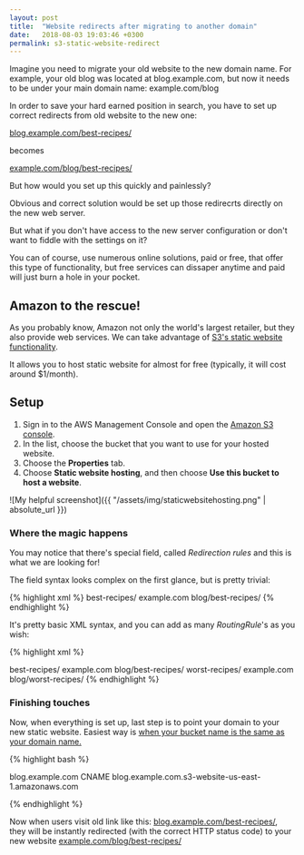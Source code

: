```yaml
---
layout: post
title:  "Website redirects after migrating to another domain"
date:   2018-08-03 19:03:46 +0300
permalink: s3-static-website-redirect
---
```

Imagine you need to migrate your old website to the new domain name.
For example, your old blog was located at blog.example.com, but now it needs to
be under your main domain name: example.com/blog

In order to save your hard earned position in search, you have to set up correct
redirects from old website to the new one:

[blog.example.com/best-recipes/](#)

becomes

[example.com/blog/best-recipes/](#)

But how would you set up this quickly and painlessly?

Obvious and correct solution would be set up those redirecrts directly on the
new web server.

But what if you don't have access to the new server configuration or don't want to fiddle with the settings on it?

You can of course, use numerous online solutions, paid or free, that offer this type of functionality, but free services can dissaper anytime and paid will just burn a hole in your pocket.

## Amazon to the rescue!

As you probably know, Amazon not only the world's largest retailer, but they also provide web services.
We can take advantage of [S3's static website functionality](https://docs.aws.amazon.com/AmazonS3/latest/dev/WebsiteHosting.html).

It allows you to host static website for almost for free (typically, it will cost around $1/month).

## Setup

1. Sign in to the AWS Management Console and open the [Amazon S3 console](https://console.aws.amazon.com/s3/).
2. In the list, choose the bucket that you want to use for your hosted website.
3. Choose the **Properties** tab.
4. Choose **Static website hosting**, and then choose **Use this bucket to host a website**.

![My helpful screenshot]({{ "/assets/img/staticwebsitehosting.png" | absolute_url }})

### Where the magic happens

You may notice that there's special field, called *Redirection rules* and this is what we are looking for!

The field syntax looks complex on the first glance, but is pretty trivial:

{% highlight xml %}
<RoutingRules>
  <RoutingRule>
    <Condition>
      <KeyPrefixEquals>best-recipes/</KeyPrefixEquals>
    </Condition>
    <Redirect>
      <HostName>example.com</HostName>
      <ReplaceKeyPrefixWith>blog/best-recipes/</ReplaceKeyPrefixWith>
    </Redirect>
  </RoutingRule>
</RoutingRules>
{% endhighlight %}

It's pretty basic XML syntax, and you can add as many *RoutingRule*'s as you wish:

{% highlight xml %}
<RoutingRules>

  <RoutingRule>
    <Condition>
      <KeyPrefixEquals>best-recipes/</KeyPrefixEquals>
    </Condition>
    <Redirect>
      <HostName>example.com</HostName>
      <ReplaceKeyPrefixWith>blog/best-recipes/</ReplaceKeyPrefixWith>
    </Redirect>
  </RoutingRule>

  <RoutingRule>
    <Condition>
      <KeyPrefixEquals>worst-recipes/</KeyPrefixEquals>
    </Condition>
    <Redirect>
      <HostName>example.com</HostName>
      <ReplaceKeyPrefixWith>blog/worst-recipes/</ReplaceKeyPrefixWith>
    </Redirect>
  </RoutingRule>

</RoutingRules>
{% endhighlight %}


### Finishing touches

Now, when everything is set up, last step is to point your domain to your new static website.
Easiest way is [when your bucket name is the same as your domain name.](https://docs.aws.amazon.com/AmazonS3/latest/dev/VirtualHosting.html#VirtualHostingCustomURLs)


{% highlight bash %}

blog.example.com CNAME blog.example.com.s3-website-us-east-1.amazonaws.com

{% endhighlight %}

Now when users visit old link like this: [blog.example.com/best-recipes/](http://blog.example.com/best-recipes/), they will be instantly
redirected (with the correct HTTP status code) to your new website [example.com/blog/best-recipes/](http://example.com/blog/best-recipes/)
